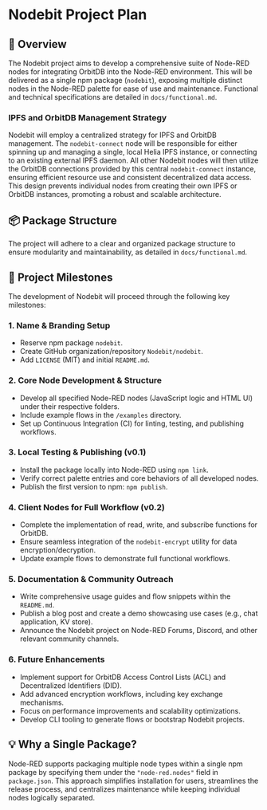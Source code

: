 # Nodebit Project Plan

## 🎯 Overview
The Nodebit project aims to develop a comprehensive suite of Node-RED nodes for integrating OrbitDB into the Node-RED environment. This will be delivered as a single npm package (`nodebit`), exposing multiple distinct nodes in the Node-RED palette for ease of use and maintenance. Functional and technical specifications are detailed in `docs/functional.md`.
### IPFS and OrbitDB Management Strategy
Nodebit will employ a centralized strategy for IPFS and OrbitDB management. The `nodebit-connect` node will be responsible for either spinning up and managing a single, local Helia IPFS instance, or connecting to an existing external IPFS daemon. All other Nodebit nodes will then utilize the OrbitDB connections provided by this central `nodebit-connect` instance, ensuring efficient resource use and consistent decentralized data access. This design prevents individual nodes from creating their own IPFS or OrbitDB instances, promoting a robust and scalable architecture.

## 📦 Package Structure

The project will adhere to a clear and organized package structure to ensure modularity and maintainability, as detailed in `docs/functional.md`.

## 🚀 Project Milestones

The development of Nodebit will proceed through the following key milestones:

### 1. Name & Branding Setup
*   Reserve npm package `nodebit`.
*   Create GitHub organization/repository `Nodebit/nodebit`.
*   Add `LICENSE` (MIT) and initial `README.md`.

### 2. Core Node Development & Structure
*   Develop all specified Node-RED nodes (JavaScript logic and HTML UI) under their respective folders.
*   Include example flows in the `/examples` directory.
*   Set up Continuous Integration (CI) for linting, testing, and publishing workflows.

### 3. Local Testing & Publishing (v0.1)
*   Install the package locally into Node-RED using `npm link`.
*   Verify correct palette entries and core behaviors of all developed nodes.
*   Publish the first version to npm: `npm publish`.

### 4. Client Nodes for Full Workflow (v0.2)
*   Complete the implementation of read, write, and subscribe functions for OrbitDB.
*   Ensure seamless integration of the `nodebit-encrypt` utility for data encryption/decryption.
*   Update example flows to demonstrate full functional workflows.

### 5. Documentation & Community Outreach
*   Write comprehensive usage guides and flow snippets within the `README.md`.
*   Publish a blog post and create a demo showcasing use cases (e.g., chat application, KV store).
*   Announce the Nodebit project on Node-RED Forums, Discord, and other relevant community channels.

### 6. Future Enhancements
*   Implement support for OrbitDB Access Control Lists (ACL) and Decentralized Identifiers (DID).
*   Add advanced encryption workflows, including key exchange mechanisms.
*   Focus on performance improvements and scalability optimizations.
*   Develop CLI tooling to generate flows or bootstrap Nodebit projects.

## 💡 Why a Single Package?

Node-RED supports packaging multiple node types within a single npm package by specifying them under the `"node-red.nodes"` field in `package.json`. This approach simplifies installation for users, streamlines the release process, and centralizes maintenance while keeping individual nodes logically separated.

